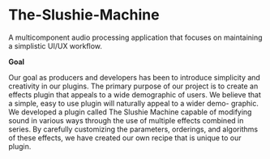 # The-Slushie-Machine
A multicomponent audio processing application that focuses on maintaining a simplistic UI/UX workflow.

**Goal**

Our goal as producers and developers has been to introduce simplicity and creativity in our plugins. The primary purpose of our project is to create an effects plugin that appeals to a wide demographic of users. We believe that a simple, easy to use plugin will naturally appeal to a wider demo-
graphic. We developed a plugin called The Slushie Machine capable of modifying sound in various ways through the use of multiple effects combined in series. By carefully customizing the parameters, orderings, and algorithms of these effects, we have created our own recipe that is unique to our plugin.
